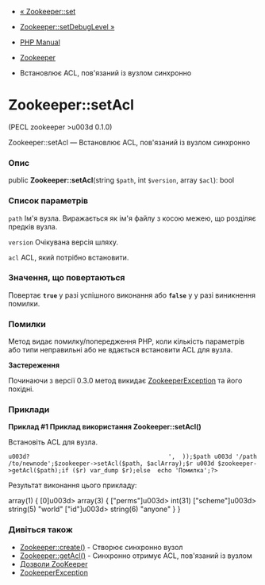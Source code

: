 - [« Zookeeper::set](zookeeper.set.md)
- [Zookeeper::setDebugLevel »](zookeeper.setdebuglevel.md)

- [PHP Manual](index.md)
- [Zookeeper](class.zookeeper.md)
- Встановлює ACL, пов'язаний із вузлом синхронно

# Zookeeper::setAcl

(PECL zookeeper \>u003d 0.1.0)

Zookeeper::setAcl — Встановлює ACL, пов'язаний із вузлом синхронно

### Опис

public **Zookeeper::setAcl**(string `$path`, int `$version`, array
`$acl`): bool

### Список параметрів

`path`
Ім'я вузла. Виражається як ім'я файлу з косою межею, що розділяє предків
вузла.

`version`
Очікувана версія шляху.

`acl`
ACL, який потрібно встановити.

### Значення, що повертаються

Повертає **`true`** у разі успішного виконання або **`false`** у
у разі виникнення помилки.

### Помилки

Метод видає помилку/попередження PHP, коли кількість параметрів або
типи неправильні або не вдається встановити ACL для вузла.

**Застереження**

Починаючи з версії 0.3.0 метод викидає
[ZookeeperException](class.zookeeperexception.md) та його похідні.

### Приклади

**Приклад #1 Приклад використання **Zookeeper::setAcl()****

Встановіть ACL для вузла.

`u003d?                                       ',  ));$path u003d '/path/to/newnode';$zookeeper->setAcl($path, $aclArray);$r u003d $zookeeper->getAcl($path);if ($r) var_dump $r);else  echo 'Помилка';?> `

Результат виконання цього прикладу:

array(1) {
[0]u003d>
array(3) {
["perms"]u003d>
int(31)
["scheme"]u003d>
string(5) "world"
["id"]u003d>
string(6) "anyone"
}
}

### Дивіться також

- [Zookeeper::create()](zookeeper.create.md) - Створює синхронно
вузол
- [Zookeeper::getAcl()](zookeeper.getacl.md) - Синхронно отримує
ACL, пов'язаний із вузлом
- [Дозволи
ZooKeeper](class.zookeeper.md#zookeeper.class.constants.perms)
- [ZookeeperException](class.zookeeperexception.md)
